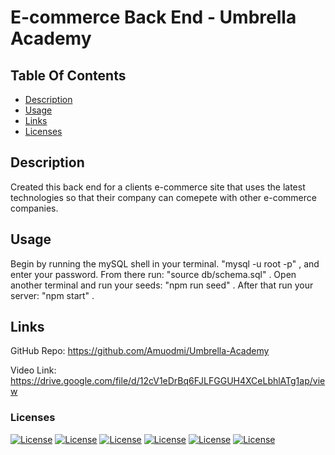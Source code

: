# E-commerce Back End - Umbrella Academy

## Table Of Contents

- [Description](#description)
- [Usage](#usage)
- [Links](#links)
- [Licenses](#licenses)

## Description

Created this back end for a clients e-commerce site that uses the latest technologies 
so that their company can comepete with other e-commerce companies. 

## Usage

Begin by running the mySQL shell in your terminal.  "mysql -u root -p" , and enter your password.  From there run:  "source db/schema.sql" . Open another terminal and run your seeds:  "npm run seed" . After that run your server:  "npm start" .


## Links

GitHub Repo: https://github.com/Amuodmi/Umbrella-Academy

Video Link: https://drive.google.com/file/d/12cV1eDrBq6FJLFGGUH4XCeLbhlATg1ap/view


### Licenses
[![License](https://img.shields.io/badge/License-Express-orange.svg)](https://opensource.org/licenses/Express)
[![License](https://img.shields.io/badge/License-Sequelize-green.svg)](https://opensource.org/licenses/Sequelize)
[![License](https://img.shields.io/badge/License-mysql12-blue.svg)](https://opensource.org/licenses/mysql12)
[![License](https://img.shields.io/badge/License-dotenv-blue.svg)](https://opensource.org/licenses/dotenv)
[![License](https://img.shields.io/badge/License-bcrypt-red.svg)](https://opensource.org/licenses/bcrypt)
[![License](https://img.shields.io/badge/License-nodemon-green.svg)](https://opensource.org/licenses/nodemon)

